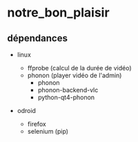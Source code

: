 notre_bon_plaisir
=================

## dépendances
* linux
  * ffprobe (calcul de la durée de vidéo)
  * phonon (player vidéo de l'admin)
    * phonon
    * phonon-backend-vlc
    * python-qt4-phonon

* odroid
  * firefox
  * selenium (pip)
